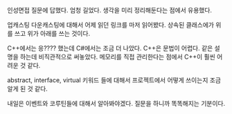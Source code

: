 인성면접 질문에 답했다. 엄청 길었다. 생각을 미리 정리해둔다는 점에서 유용했다.

업캐스팅 다운캐스팅에 대해서 어제 읽던 링크를 마저 읽어봤다. 상속된 클래스에가 위를 쓰고 위가 아래를 쓰는 것이다.

C++에서는 응???? 했는데 C#에서는 조금 더 나았다. C++은 문법이 어렵다. 같은 설명을 하는데 비직관적으로 써놓았다.
메모리를 직접 관리한다는 점에서 C++이 훨씬 어려운 것 같다.

abstract, interface, virtual 키워드 들에 대해서 프로젝트에서 어떻게 쓰이는지 조금 알게 된 것 같다. 

내일은 이벤트와 코루틴들에 대해서 알아봐야겠다. 질문을 하니까 똑똑해지는 기분이다.
